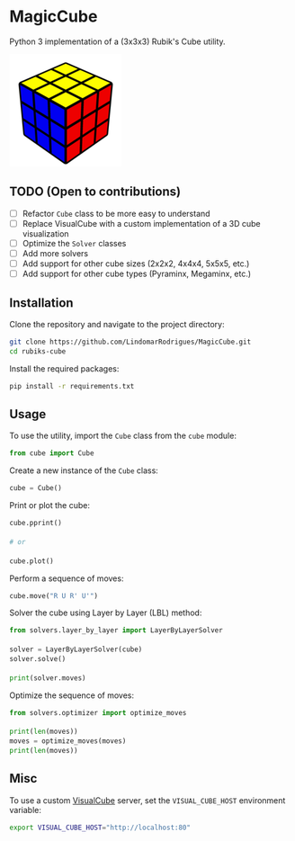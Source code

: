 # MagicCube

Python 3 implementation of a (3x3x3) Rubik's Cube utility.

![3x3x3 Rubik's Cube](cube.png)

## TODO (Open to contributions)

- [ ] Refactor `Cube` class to be more easy to understand
- [ ] Replace VisualCube with a custom implementation of a 3D cube visualization
- [ ] Optimize the `Solver` classes
- [ ] Add more solvers
- [ ] Add support for other cube sizes (2x2x2, 4x4x4, 5x5x5, etc.)
- [ ] Add support for other cube types (Pyraminx, Megaminx, etc.)

## Installation

Clone the repository and navigate to the project directory:

```bash
git clone https://github.com/LindomarRodrigues/MagicCube.git
cd rubiks-cube
```

Install the required packages:

```bash
pip install -r requirements.txt
```

## Usage

To use the utility, import the `Cube` class from the `cube` module:

```python
from cube import Cube
```

Create a new instance of the `Cube` class:

```python
cube = Cube()
```

Print or plot the cube:

```python
cube.pprint()

# or

cube.plot()
```

Perform a sequence of moves:

```python
cube.move("R U R' U'")
```

Solver the cube using Layer by Layer (LBL) method:

```python
from solvers.layer_by_layer import LayerByLayerSolver

solver = LayerByLayerSolver(cube)
solver.solve()

print(solver.moves)
```

Optimize the sequence of moves:

```python
from solvers.optimizer import optimize_moves

print(len(moves))
moves = optimize_moves(moves)
print(len(moves))
```

## Misc

To use a custom [VisualCube](https://github.com/Cride5/visualcube) server, set the `VISUAL_CUBE_HOST` environment
variable:

```bash
export VISUAL_CUBE_HOST="http://localhost:80"
```









